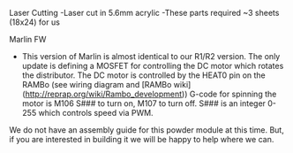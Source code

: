 Laser Cutting 
-Laser cut in 5.6mm acrylic
-These parts required ~3 sheets (18x24) for us

Marlin FW
- This version of Marlin is almost identical to our R1/R2 version. The only update is defining a MOSFET for controlling the DC motor which rotates the distributor. The DC motor is controlled by the HEAT0 pin on the RAMBo (see wiring diagram and [RAMBo wiki] (http://reprap.org/wiki/Rambo_development))
G-code for spinning the motor is M106 S### to turn on, M107 to turn off. S### is an integer 0-255 which controls speed via PWM. 

We do not have an assembly guide for this powder module at this time. But, if you are interested in building it we will be happy to help where we can.